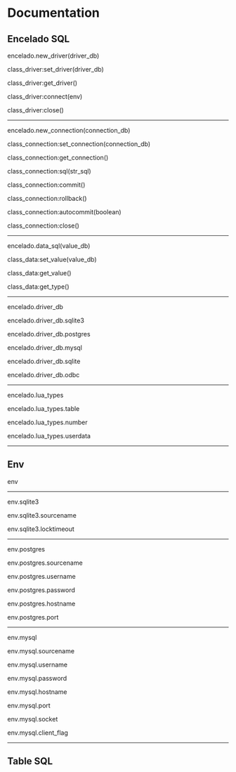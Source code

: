 
# Documentation

## Encelado SQL

encelado.new_driver(driver_db)

class_driver:set_driver(driver_db)

class_driver:get_driver()

class_driver:connect(env)

class_driver:close()

------------------------------------------

encelado.new_connection(connection_db)

class_connection:set_connection(connection_db)

class_connection:get_connection()

class_connection:sql(str_sql)

class_connection:commit()

class_connection:rollback()

class_connection:autocommit(boolean)

class_connection:close()

------------------------------------------

encelado.data_sql(value_db)

class_data:set_value(value_db)

class_data:get_value()

class_data:get_type()

------------------------------------------

encelado.driver_db

encelado.driver_db.sqlite3

encelado.driver_db.postgres

encelado.driver_db.mysql

encelado.driver_db.sqlite

encelado.driver_db.odbc

------------------------------------------

encelado.lua_types

encelado.lua_types.table

encelado.lua_types.number

encelado.lua_types.userdata

------------------------------------------

## Env

env

------------------------------------------

env.sqlite3

env.sqlite3.sourcename

env.sqlite3.locktimeout

------------------------------------------

env.postgres

env.postgres.sourcename

env.postgres.username

env.postgres.password

env.postgres.hostname

env.postgres.port

------------------------------------------

env.mysql

env.mysql.sourcename

env.mysql.username

env.mysql.password

env.mysql.hostname

env.mysql.port

env.mysql.socket

env.mysql.client_flag

------------------------------------------

## Table SQL

